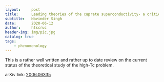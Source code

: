 ```yaml
---
layout:     post
title:      Leading theories of the cuprate superconductivity- a critique
subtitle:   Navinder Singh
date:       2020-06-12
author:     htscruc
header-img: img/pic.jpg
catalog: true
tags:
    - phenomenology
---
```


This is a rather well written and rather up to date review on the current status of the theoretical study of the high-Tc problem.

arXiv link: [2006.06335](https://arxiv.org/abs/2006.06335v1)




